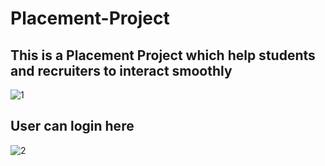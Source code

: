 # Placement-Project
## This is a Placement Project which help students and recruiters to interact smoothly

![1](https://user-images.githubusercontent.com/90102863/178766423-a45fc355-d313-4eec-9b71-d9e94395bbfc.png)
## **User can login here**
![2](https://user-images.githubusercontent.com/90102863/178766655-d4116189-ce3c-4564-b997-b90d6a102dfc.png)



